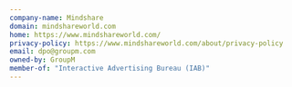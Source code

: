 ```yaml
---
company-name: Mindshare
domain: mindshareworld.com
home: https://www.mindshareworld.com/
privacy-policy: https://www.mindshareworld.com/about/privacy-policy
email: dpo@groupm.com
owned-by: GroupM
member-of: "Interactive Advertising Bureau (IAB)"
---
```




